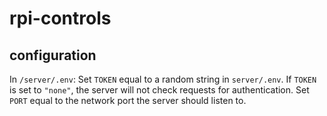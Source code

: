 # rpi-controls

## configuration
In `/server/.env`: Set `TOKEN` equal to a random string in `server/.env`. If `TOKEN` is set to `"none"`, the server will not check requests for authentication. Set `PORT` equal to the network port the server should listen to.
